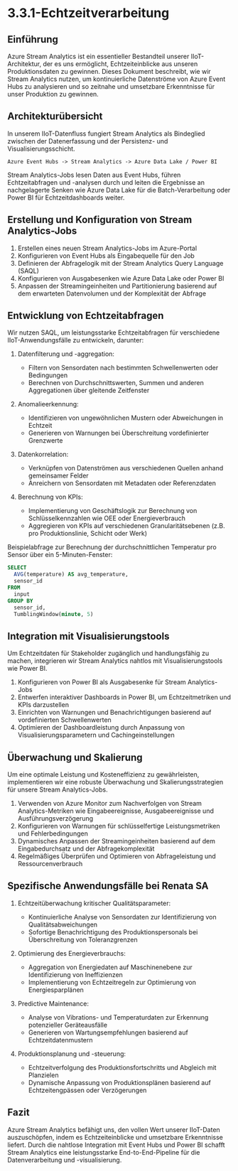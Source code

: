 # 3.3.1-Echtzeitverarbeitung

## Einführung

Azure Stream Analytics ist ein essentieller Bestandteil unserer IIoT-Architektur, der es uns ermöglicht, Echtzeiteinblicke aus unseren Produktionsdaten zu gewinnen. Dieses Dokument beschreibt, wie wir Stream Analytics nutzen, um kontinuierliche Datenströme von Azure Event Hubs zu analysieren und so zeitnahe und umsetzbare Erkenntnisse für unser Produktion zu gewinnen.

## Architekturübersicht

In unserem IIoT-Datenfluss fungiert Stream Analytics als Bindeglied zwischen der Datenerfassung und der Persistenz- und Visualisierungsschicht.

```
Azure Event Hubs -> Stream Analytics -> Azure Data Lake / Power BI
```

Stream Analytics-Jobs lesen Daten aus Event Hubs, führen Echtzeitabfragen und -analysen durch und leiten die Ergebnisse an nachgelagerte Senken wie Azure Data Lake für die Batch-Verarbeitung oder Power BI für Echtzeitdashboards weiter.

## Erstellung und Konfiguration von Stream Analytics-Jobs

1. Erstellen eines neuen Stream Analytics-Jobs im Azure-Portal
2. Konfigurieren von Event Hubs als Eingabequelle für den Job
3. Definieren der Abfragelogik mit der Stream Analytics Query Language (SAQL)
4. Konfigurieren von Ausgabesenken wie Azure Data Lake oder Power BI
5. Anpassen der Streamingeinheiten und Partitionierung basierend auf dem erwarteten Datenvolumen und der Komplexität der Abfrage

## Entwicklung von Echtzeitabfragen

Wir nutzen SAQL, um leistungsstarke Echtzeitabfragen für verschiedene IIoT-Anwendungsfälle zu entwickeln, darunter:

1. Datenfilterung und -aggregation:
   - Filtern von Sensordaten nach bestimmten Schwellenwerten oder Bedingungen
   - Berechnen von Durchschnittswerten, Summen und anderen Aggregationen über gleitende Zeitfenster

2. Anomalieerkennung:
   - Identifizieren von ungewöhnlichen Mustern oder Abweichungen in Echtzeit
   - Generieren von Warnungen bei Überschreitung vordefinierter Grenzwerte

3. Datenkorrelation:
   - Verknüpfen von Datenströmen aus verschiedenen Quellen anhand gemeinsamer Felder
   - Anreichern von Sensordaten mit Metadaten oder Referenzdaten

4. Berechnung von KPIs:
   - Implementierung von Geschäftslogik zur Berechnung von Schlüsselkennzahlen wie OEE oder Energieverbrauch
   - Aggregieren von KPIs auf verschiedenen Granularitätsebenen (z.B. pro Produktionslinie, Schicht oder Werk)

Beispielabfrage zur Berechnung der durchschnittlichen Temperatur pro Sensor über ein 5-Minuten-Fenster:

```sql
SELECT
  AVG(temperature) AS avg_temperature,
  sensor_id
FROM
  input
GROUP BY
  sensor_id,
  TumblingWindow(minute, 5)
```

## Integration mit Visualisierungstools

Um Echtzeitdaten für Stakeholder zugänglich und handlungsfähig zu machen, integrieren wir Stream Analytics nahtlos mit Visualisierungstools wie Power BI.

1. Konfigurieren von Power BI als Ausgabesenke für Stream Analytics-Jobs
2. Entwerfen interaktiver Dashboards in Power BI, um Echtzeitmetriken und KPIs darzustellen
3. Einrichten von Warnungen und Benachrichtigungen basierend auf vordefinierten Schwellenwerten
4. Optimieren der Dashboardleistung durch Anpassung von Visualisierungsparametern und Cachingeinstellungen

## Überwachung und Skalierung

Um eine optimale Leistung und Kosteneffizienz zu gewährleisten, implementieren wir eine robuste Überwachung und Skalierungsstrategien für unsere Stream Analytics-Jobs.

1. Verwenden von Azure Monitor zum Nachverfolgen von Stream Analytics-Metriken wie Eingabeereignisse, Ausgabeereignisse und Ausführungsverzögerung
2. Konfigurieren von Warnungen für schlüsselfertige Leistungsmetriken und Fehlerbedingungen  
3. Dynamisches Anpassen der Streamingeinheiten basierend auf dem Eingabedurchsatz und der Abfragekomplexität
4. Regelmäßiges Überprüfen und Optimieren von Abfrageleistung und Ressourcenverbrauch

## Spezifische Anwendungsfälle bei Renata SA

1. Echtzeitüberwachung kritischer Qualitätsparameter:
   - Kontinuierliche Analyse von Sensordaten zur Identifizierung von Qualitätsabweichungen
   - Sofortige Benachrichtigung des Produktionspersonals bei Überschreitung von Toleranzgrenzen

2. Optimierung des Energieverbrauchs:  
   - Aggregation von Energiedaten auf Maschinenebene zur Identifizierung von Ineffizienzen
   - Implementierung von Echtzeitregeln zur Optimierung von Energiesparplänen

3. Predictive Maintenance:
   - Analyse von Vibrations- und Temperaturdaten zur Erkennung potenzieller Geräteausfälle
   - Generieren von Wartungsempfehlungen basierend auf Echtzeitdatenmustern

4. Produktionsplanung und -steuerung:
   - Echtzeitverfolgung des Produktionsfortschritts und Abgleich mit Planzielen  
   - Dynamische Anpassung von Produktionsplänen basierend auf Echtzeitengpässen oder Verzögerungen

## Fazit

Azure Stream Analytics befähigt uns, den vollen Wert unserer IIoT-Daten auszuschöpfen, indem es Echtzeiteinblicke und umsetzbare Erkenntnisse liefert. Durch die nahtlose Integration mit Event Hubs und Power BI schafft Stream Analytics eine leistungsstarke End-to-End-Pipeline für die Datenverarbeitung und -visualisierung.